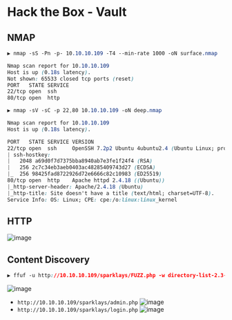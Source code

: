 # Hack the Box - Vault

## NMAP
```CSS
▶ nmap -sS -Pn -p- 10.10.10.109 -T4 --min-rate 1000 -oN surface.nmap

Nmap scan report for 10.10.10.109
Host is up (0.18s latency).
Not shown: 65533 closed tcp ports (reset)
PORT   STATE SERVICE
22/tcp open  ssh
80/tcp open  http
```

```CSS
▶ nmap -sV -sC -p 22,80 10.10.10.109 -oN deep.nmap

Nmap scan report for 10.10.10.109
Host is up (0.18s latency).

PORT   STATE SERVICE VERSION
22/tcp open  ssh     OpenSSH 7.2p2 Ubuntu 4ubuntu2.4 (Ubuntu Linux; protocol 2.0)
| ssh-hostkey: 
|   2048 a69d0f7d7375bba8940ab7e3fe1f24f4 (RSA)
|   256 2c7c34eb3aeb0403ac48285409743d27 (ECDSA)
|_  256 98425fad8722926d72e6666c82c10983 (ED25519)
80/tcp open  http    Apache httpd 2.4.18 ((Ubuntu))
|_http-server-header: Apache/2.4.18 (Ubuntu)
|_http-title: Site doesn't have a title (text/html; charset=UTF-8).
Service Info: OS: Linux; CPE: cpe:/o:linux:linux_kernel
```

## HTTP
![image](https://user-images.githubusercontent.com/83878909/234180522-bb09553f-542f-489d-97e8-6801fbcb6287.png)

## Content Discovery
```CSS
▶ ffuf -u http://10.10.10.109/sparklays/FUZZ.php -w directory-list-2.3-medium.txt
```
![image](https://user-images.githubusercontent.com/83878909/234184393-f4915ea3-9ec4-46f5-a818-4da6beb33aae.png)

  - `http://10.10.10.109/sparklays/admin.php`
![image](https://user-images.githubusercontent.com/83878909/234184649-5d3736d8-42b0-437b-8b86-b7e50f487e50.png)
  - `http://10.10.10.109/sparklays/login.php`
![image](https://user-images.githubusercontent.com/83878909/234184743-478cd40a-74f0-46ec-afc7-43f87e26a58e.png)

